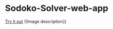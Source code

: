 # Sodoko-Solver-web-app
[Try it out](http://127.0.0.1:5500/SudokoSolver/index.html)
![Image description](

